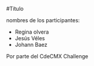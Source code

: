 #Título 

nombres de los participantes:
* Regina olvera 
* Jesús Véles
* Johann Baez

Por parte del CdeCMX Challenge 


                
